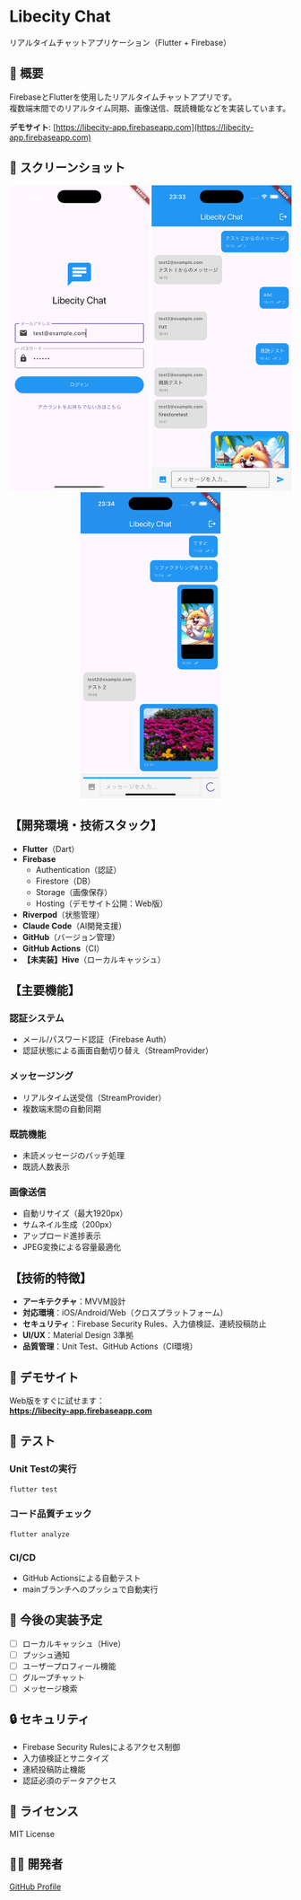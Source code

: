 # Libecity Chat

リアルタイムチャットアプリケーション（Flutter + Firebase）

## 🎯 概要

FirebaseとFlutterを使用したリアルタイムチャットアプリです。  
複数端末間でのリアルタイム同期、画像送信、既読機能などを実装しています。

**デモサイト**: [https://libecity-app.firebaseapp.com](https://libecity-app.firebaseapp.com)

## 📱 スクリーンショット

<div align="center">
  <img src="docs/screenshots/login.png" width="250" alt="ログイン画面">
  <img src="docs/screenshots/chat.png" width="250" alt="チャット画面">
  <img src="docs/screenshots/image.png" width="250" alt="画像送信">
</div>

## 【開発環境・技術スタック】
- **Flutter**（Dart）
- **Firebase**
  - Authentication（認証）
  - Firestore（DB）
  - Storage（画像保存）
  - Hosting（デモサイト公開：Web版）
- **Riverpod**（状態管理）
- **Claude Code**（AI開発支援）
- **GitHub**（バージョン管理）
- **GitHub Actions**（CI）
- **【未実装】Hive**（ローカルキャッシュ）

## 【主要機能】

### 認証システム
- メール/パスワード認証（Firebase Auth）
- 認証状態による画面自動切り替え（StreamProvider）

### メッセージング
- リアルタイム送受信（StreamProvider）
- 複数端末間の自動同期

### 既読機能
- 未読メッセージのバッチ処理
- 既読人数表示

### 画像送信
- 自動リサイズ（最大1920px）
- サムネイル生成（200px）
- アップロード進捗表示
- JPEG変換による容量最適化

## 【技術的特徴】
- **アーキテクチャ**：MVVM設計
- **対応環境**：iOS/Android/Web（クロスプラットフォーム）
- **セキュリティ**：Firebase Security Rules、入力値検証、連続投稿防止
- **UI/UX**：Material Design 3準拠
- **品質管理**：Unit Test、GitHub Actions（CI環境）

## 🚀 デモサイト

Web版をすぐに試せます：  
**https://libecity-app.firebaseapp.com**

## 🧪 テスト

### Unit Testの実行
```bash
flutter test
```

### コード品質チェック
```bash
flutter analyze
```

### CI/CD
- GitHub Actionsによる自動テスト
- mainブランチへのプッシュで自動実行

## 📝 今後の実装予定

- [ ] ローカルキャッシュ（Hive）
- [ ] プッシュ通知
- [ ] ユーザープロフィール機能
- [ ] グループチャット
- [ ] メッセージ検索

## 🔒 セキュリティ

- Firebase Security Rulesによるアクセス制御
- 入力値検証とサニタイズ
- 連続投稿防止機能
- 認証必須のデータアクセス

## 📄 ライセンス

MIT License

## 👨‍💻 開発者

[GitHub Profile](https://github.com/naoto-gigit)